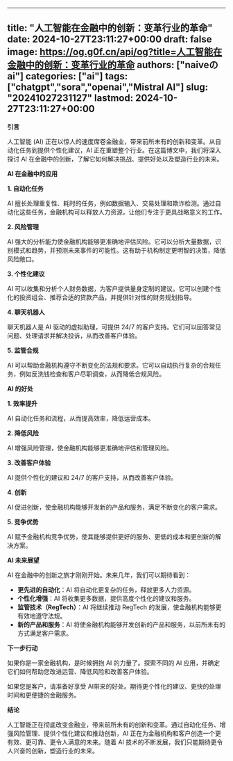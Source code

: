 
---
title: "人工智能在金融中的创新：变革行业的革命"
date: 2024-10-27T23:11:27+00:00
draft: false
image: https://og.g0f.cn/api/og?title=人工智能在金融中的创新：变革行业的革命
authors: ["naiveのai"]
categories: ["ai"]
tags: ["chatgpt","sora","openai","Mistral AI"]
slug: "20241027231127"
lastmod: 2024-10-27T23:11:27+00:00
---
**引言**

人工智能 (AI) 正在以惊人的速度席卷金融业，带来前所未有的创新和变革。从自动化任务到提供个性化建议，AI 正在重塑整个行业。在这篇博文中，我们将深入探讨 AI 在金融中的创新，了解它如何解决挑战、提供好处以及塑造行业的未来。

**AI 在金融中的应用**

**1. 自动化任务**

AI 擅长处理重复性、耗时的任务，例如数据输入、交易处理和欺诈检测。通过自动化这些任务，金融机构可以释放人力资源，让他们专注于更具战略意义的工作。

**2. 风险管理**

AI 强大的分析能力使金融机构能够更准确地评估风险。它可以分析大量数据，识别模式和趋势，并预测未来事件的可能性。这有助于机构制定更明智的决策，降低风险敞口。

**3. 个性化建议**

AI 可以收集和分析个人财务数据，为客户提供量身定制的建议。它可以创建个性化的投资组合、推荐合适的贷款产品，并提供针对性的财务规划指导。

**4. 聊天机器人**

聊天机器人是 AI 驱动的虚拟助理，可提供 24/7 的客户支持。它们可以回答常见问题、处理请求并解决投诉，从而改善客户体验。

**5. 监管合规**

AI 可以帮助金融机构遵守不断变化的法规和要求。它可以自动执行复杂的合规任务，例如反洗钱检查和客户尽职调查，从而降低合规风险。

**AI 的好处**

**1. 效率提升**

AI 自动化任务和流程，从而提高效率，降低运营成本。

**2. 降低风险**

AI 增强风险管理，使金融机构能够更准确地评估和管理风险。

**3. 改善客户体验**

AI 提供个性化的建议和 24/7 的客户支持，从而改善客户体验。

**4. 创新**

AI 促进创新，使金融机构能够开发新的产品和服务，满足不断变化的客户需求。

**5. 竞争优势**

AI 赋予金融机构竞争优势，使其能够提供更好的服务、更低的成本和更创新的解决方案。

**AI 未来展望**

AI 在金融中的创新之旅才刚刚开始。未来几年，我们可以期待看到：

* **更先进的自动化**：AI 将自动化更复杂的任务，释放更多人力资源。
* **个性化增强**：AI 将收集更多数据，提供高度个性化的建议和服务。
* **监管技术（RegTech）**：AI 将继续推动 RegTech 的发展，使金融机构能够更有效地遵守法规。
* **新的产品和服务**：AI 将使金融机构能够开发创新的产品和服务，以前所未有的方式满足客户需求。

**下一步行动**

如果你是一家金融机构，是时候拥抱 AI 的力量了。探索不同的 AI 应用，并确定它们如何帮助您改进运营、降低风险和改善客户体验。

如果您是客户，请准备好享受 AI带来的好处。期待更个性化的建议、更快的处理时间和更便捷的金融服务。

**结论**

人工智能正在彻底改变金融业，带来前所未有的创新和变革。通过自动化任务、增强风险管理、提供个性化建议和推动创新，AI 正在为金融机构和客户创造一个更有效、更可靠、更令人满意的未来。随着 AI 技术的不断发展，我们只能期待更令人兴奋的创新，塑造行业的未来。